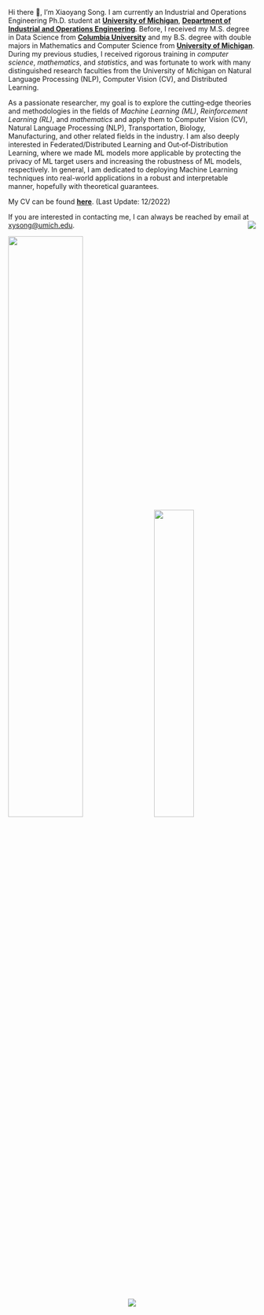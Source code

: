 Hi there :wave:, I’m Xiaoyang Song. I am currently an Industrial and Operations Engineering Ph.D. student at [**University of Michigan**](https://umich.edu/), [**Department of Industrial and Operations Engineering**](https://ioe.engin.umich.edu/). Before, I received my M.S. degree in Data Science from [**Columbia University**](https://www.columbia.edu/) and my B.S. degree with double majors in Mathematics and Computer Science from [**University of Michigan**](https://umich.edu/). During my previous studies, I received rigorous training in _computer science_, _mathematics_, and _statistics_, and was fortunate to work with many distinguished research faculties from the University of Michigan on Natural Language Processing (NLP), Computer Vision (CV), and Distributed Learning. 

As a passionate researcher, my goal is to explore the cutting‐edge theories and methodologies in the fields of _Machine Learning (ML)_, _Reinforcement Learning (RL)_, and _mathematics_ and apply them to Computer Vision (CV), Natural Language Processing (NLP), Transportation, Biology, Manufacturing, and other related fields in the industry. I am also deeply interested in Federated/Distributed Learning and Out‐of‐Distribution Learning, where we made ML models more applicable by protecting the privacy of ML target users and increasing the robustness of ML models, respectively. In general, I am dedicated to deploying Machine Learning techniques into real-world applications in a robust and interpretable manner, hopefully with theoretical guarantees.

My CV can be found [**here**](https://github.com/Xiaoyang-Song/Xiaoyang-Song/blob/main/Xiaoyang%20Song%20CV.pdf). (Last Update: 12/2022)

If you are interested in contacting me, I can always be reached by email at xysong@umich.edu. <img align="right" src="https://komarev.com/ghpvc/?username=Xiaoyang-Song&color=yellow">

<div class='container'>
<img style="height: auto; width: 55%;" class="img" src="https://github-readme-stats-deployment-dypnb9v0k-xiaoyang-song.vercel.app/api?username=Xiaoyang-Song&theme=radical&show_icons=true&count_private=true" />
&nbsp;
&nbsp;
<!-- <img style="height: auto; width: 40%;" class="img" src="https://github-readme-stats-deployment-2rddv30i8-xiaoyang-song.vercel.app/api/top-langs/?username=Xiaoyang-Song&langs_count=8&layout=compact&theme=highcontrast&hide=makefile,shaderlab&count_private=true" /></div>
</div> -->
<img style="height: auto; width: 40%;" class="img" src="https://github-readme-stats-deployment-dypnb9v0k-xiaoyang-song.vercel.app/api/top-langs/?username=Xiaoyang-Song&langs_count=8&layout=compact&theme=highcontrast&hide=jupyter%20notebook,html,makefile,shaderlab&count_private=true"/></div>
</div>

<p align="center">
 <img align="center" src="https://github-readme-stats.vercel.app/api/wakatime?username=xysong25&theme=tokyonight&v=2&range=last_7_days" />
</p>
<!---
Xiaoyang-Song/Xiaoyang-Song is a ✨ special ✨ repository because its `README.md` (this file) appears on your GitHub profile.
You can click the Preview link to take a look at your changes.
--->
